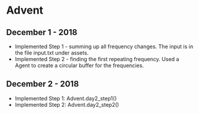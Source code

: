 # Advent

## December 1 - 2018
- Implemented Step 1 - summing up all frequency changes. The input is in the file input.txt under assets.
- Implemented Step 2 - finding the first repeating frequency. Used a Agent to create a circular buffer for the frequencies.

## December 2 - 2018
- Implemented Step 1: Advent.day2_step1()
- Implemented Step 2: Advent.day2_step2()
